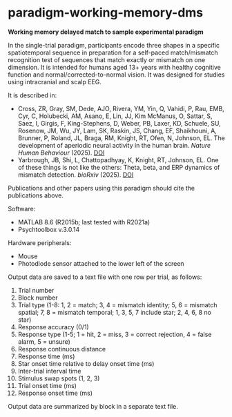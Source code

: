 # paradigm-working-memory-dms
**Working memory delayed match to sample experimental paradigm**

In the single-trial paradigm, participants encode three shapes in a specific spatiotemporal sequence in preparation for a self-paced match/mismatch recognition test of sequences that match exactly or mismatch on one dimension. It is intended for humans aged 13+ years with healthy cognitive function and normal/corrected-to-normal vision. It was designed for studies using intracranial and scalp EEG. 

It is described in:
- Cross, ZR, Gray, SM, Dede, AJO, Rivera, YM, Yin, Q, Vahidi, P, Rau, EMB, Cyr, C, Holubecki, AM, Asano, E, Lin, JJ, Kim McManus, O, Sattar, S, Saez, I, Girgis, F, King-Stephens, D, Weber, PB, Laxer, KD, Schuele, SU, Rosenow, JM, Wu, JY, Lam, SK, Raskin, JS, Chang, EF, Shaikhouni, A, Brunner, P, Roland, JL, Braga, RM, Knight, RT, Ofen, N, Johnson, EL. The development of aperiodic neural activity in the human brain. _Nature Human Behaviour_ (2025). [DOI](https://doi.org/10.1038/s41562-025-02270-x)
- Yarbrough, JB, Shi, L, Chattopadhyay, K, Knight, RT, Johnson, EL. One of these things is not like the others: Theta, beta, and ERP dynamics of mismatch detection. _bioRxiv_ (2025). [DOI](https://doi.org/10.1101/2025.07.11.664390)

Publications and other papers using this paradigm should cite the publications above.

Software:
- MATLAB 8.6 (R2015b; last tested with R2021a)
- Psychtoolbox v.3.0.14

Hardware peripherals:
- Mouse
- Photodiode sensor attached to the lower left of the screen

Output data are saved to a text file with one row per trial, as follows:
1. Trial number
2. Block number
3. Trial type (1-8: 1, 2 = match; 3, 4 = mismatch identity; 5, 6 = mismatch spatial; 7, 8 = mismatch temporal; 1, 3, 5, 7 include star; 2, 4, 6, 8 no star)
4. Response accuracy (0/1)
5. Response type (1-5; 1 = hit, 2 = miss, 3 = correct rejection, 4 = false alarm, 5 = unsure)
7. Response continuous distance
8. Response time (ms)
9. Star onset time relative to delay onset time (ms)
10. Inter-trial interval time
11. Stimulus swap spots (1, 2, 3)
12. Trial onset time (ms)
13. Response onset time (ms)

Output data are summarized by block in a separate text file.
